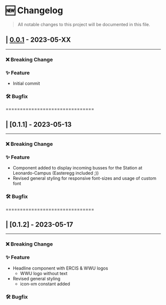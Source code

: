 <!---
THIS CHANGELOG FOLLOWS SEMANTIC VERSIONING - http://semver.org/
AND KEEPACHANGELOG - https://keepachangelog.com/en/1.1.0/ !!!

Please adhere to the rules when editing this file.

Given a version number MAJOR.MINOR.PATCH, increment the:
    MAJOR version when you make incompatible API changes
    MINOR version when you add functionality in a backwards compatible manner
    PATCH version when you make backwards compatible bug fixes
    Additional labels for pre-release and build metadata are available as extensions to the MAJOR.MINOR.PATCH format.
--->

# 🆕 Changelog

> All notable changes to this project will be documented in this file.

## | [0.0.1] - 2023-05-XX

---

### ❌ Breaking Change

### ✨ Feature

- Initial commit

### 🛠️ Bugfix

===============================

[0.0.1]: https://zivgitlab.uni-muenster.de/ml-de/teaching/ps-house-tech/releases/tag/v0.0.1


## | [0.1.1] - 2023-05-13

---

### ❌ Breaking Change

### ✨ Feature

- Component added to display incoming busses for the Station at Leonardo-Campus (Easteregg included ;))
- Revised general styling for responsive font-sizes and usage of custom font


### 🛠️ Bugfix

===============================


## | [0.1.2] - 2023-05-17

---

### ❌ Breaking Change

### ✨ Feature

- Headline component with ERCIS & WWU logos
	- WWU logo without text
- Revised general styling
	- icon-xm constant added

### 🛠️ Bugfix



